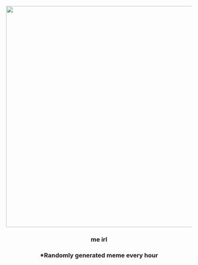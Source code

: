 <p align="center">
        <img src="https://i.redd.it/bd6ftprt02y81.png" width="600" height="600">
        </p>
        <h3 align="center">me irl</h3>
        <h3 align="center">*Randomly generated meme every hour</h3>
    